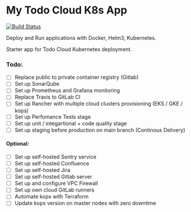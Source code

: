 # My Todo Cloud K8s App

[![Build Status](https://travis-ci.org/VladimirTambovtsev/Rancher-K8S.svg?branch=main)](https://travis-ci.org/VladimirTambovtsev/Rancher-K8S)

Deploy and Run applications with Docker, Helm3, Kubernetes.

Starter app for Todo Cloud Kubernetes deployment.

### Todo:
- [ ] Replace public to private container registry (Gitlab)
- [ ] Set up SonarQube
- [ ] Set up Prometheus and Grafana monitoring
- [ ] Replace Travis to GitLab CI
- [ ] Set up Rancher with multiple cloud clusters provisioning (EKS / GKE / kops)
- [ ] Set up Perfomance Tests stage
- [ ] Set up unit / integartional + code quality stage
- [ ] Set up staging before production on main branch (Continous Delivery)

#### Optional:
- [ ] Set up self-hosted Sentry service
- [ ] Set up self-hosted Confluence
- [ ] Set up self-hosted Jira
- [ ] Set up self-hosted Gitlab server
- [ ] Set up and configure VPC Firewall
- [ ] Set up own cloud GitLab runners
- [ ] Automate kops with Terraform
- [ ] Update kops version on master nodes with zero downtime
